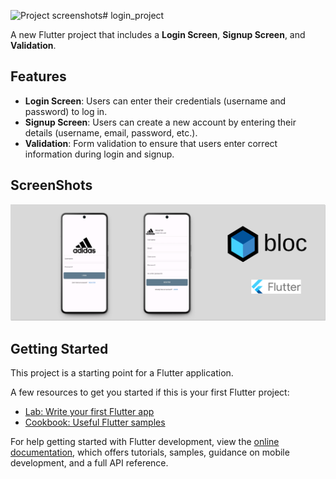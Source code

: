 ![Project screenshots](https://github.com/user-attachments/assets/fe5ccbf0-13f5-4939-b49c-557ac107e5b7)# login_project

A new Flutter project that includes a **Login Screen**, **Signup Screen**, and **Validation**.

## Features

- **Login Screen**: Users can enter their credentials (username and password) to log in.
- **Signup Screen**: Users can create a new account by entering their details (username, email, password, etc.).
- **Validation**: Form validation to ensure that users enter correct information during login and signup.

## ScreenShots

![Project Screenshot](assets/Project%20screenshots.png)

## Getting Started

This project is a starting point for a Flutter application.

A few resources to get you started if this is your first Flutter project:

- [Lab: Write your first Flutter app](https://docs.flutter.dev/get-started/codelab)
- [Cookbook: Useful Flutter samples](https://docs.flutter.dev/cookbook)

For help getting started with Flutter development, view the
[online documentation](https://docs.flutter.dev/), which offers tutorials,
samples, guidance on mobile development, and a full API reference.
